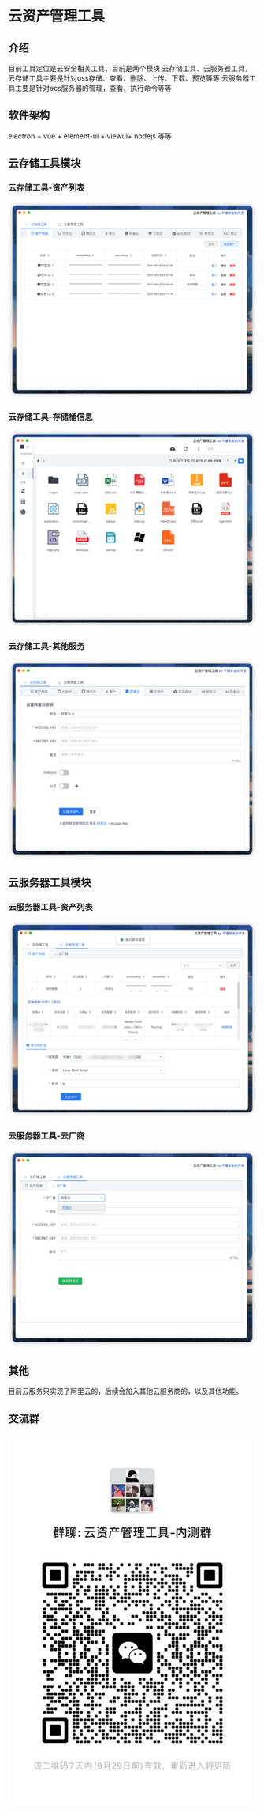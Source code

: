 # 云资产管理工具

## 介绍
目前工具定位是云安全相关工具，目前是两个模块
云存储工具、云服务器工具，
云存储工具主要是针对oss存储、查看、删除、上传、下载、预览等等
云服务器工具主要是针对ecs服务器的管理，查看、执行命令等等

## 软件架构
electron + vue + element-ui +iviewui+ nodejs 等等  

## 云存储工具模块
<h3>云存储工具-资产列表</h3>
<img src="info/mac-1.png">
<h3>云存储工具-存储桶信息</h3>
<img src="info/mac-1-1.png">
<h3>云存储工具-其他服务</h3>
<img src="info/mac-1-2.png">

## 云服务器工具模块
<h3>云服务器工具-资产列表</h3>
<img src="info/mac-2-1.png">
<h3>云服务器工具-云厂商</h3>
<img src="info/mac-2-2.png">


## 其他
目前云服务只实现了阿里云的，后续会加入其他云服务商的，以及其他功能。

## 交流群

<img src="info/wx_qun.JPG">



